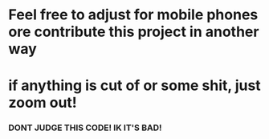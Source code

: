 # Feel free to adjust for mobile phones ore contribute this project in another way

# if anything is cut of or some shit, just zoom out!

### DONT JUDGE THIS CODE! IK IT'S BAD! 
